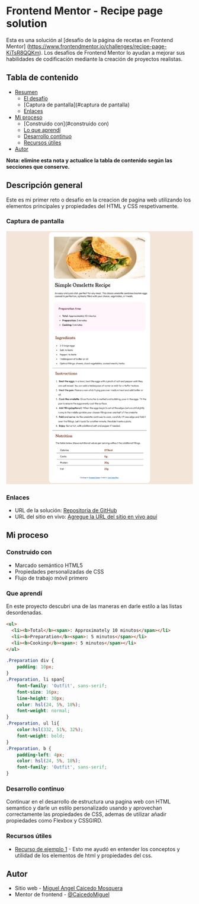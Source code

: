 # Frontend Mentor - Recipe page solution

Esta es una solución al [desafío de la página de recetas en Frontend Mentor] (https://www.frontendmentor.io/challenges/recipe-page-KiTsR8QQKm). Los desafíos de Frontend Mentor lo ayudan a mejorar sus habilidades de codificación mediante la creación de proyectos realistas.

## Tabla de contenido

- [Resumen](#resumen)
  - [El desafío](#el-desafío)
  - [Captura de pantalla](#captura de pantalla)
  - [Enlaces](#enlaces)
- [Mi proceso](#mi-proceso)
  - [Construido con](#construido con)
  - [Lo que aprendí](#lo-que-aprendí)
  - [Desarrollo continuo](#desarrollo-continuo)
  - [Recursos útiles](#recursos-útiles)
- [Autor](#autor)

**Nota: elimine esta nota y actualice la tabla de contenido según las secciones que conserve.**

## Descripción general

Este es mi primer reto o desafio en la creacion de pagina web utilizando los elementos principales y propiedades del HTML y CSS respetivamente.

### Captura de pantalla

![Captura de pantalla sobre mi solucion frente al problema](<design\Screenshot 2024-02-09 Frontend Mentor Recipe page.png>)

### Enlaces

- URL de la solución: [Repositoria de GitHub](https://github.com/CaicedoMiguel/Frontend_Mentor-Recipe_page.git)
- URL del sitio en vivo: [Agregue la URL del sitio en vivo aquí](https://your-live-site-url.com)

## Mi proceso

### Construido con

- Marcado semántico HTML5
- Propiedades personalizadas de CSS
- Flujo de trabajo móvil primero

### Que aprendí

En este proyecto descubri una de las maneras en darle estilo a las listas desordenadas.

```html
<ul>
  <li><b>Total</b><span>: Approximately 10 minutos</span></li>
  <li><b>Preparation</b><span>: 5 minutos</span></li>
  <li><b>Cooking</b><span>: 5 minutos</span></li>
</ul>
```
```css
.Preparation div {
    padding: 10px;
}
.Preparation, li span{
    font-family: 'Outfit', sans-serif;
    font-size: 16px;
    line-height: 30px;
    color: hsl(24, 5%, 18%);
    font-weight: normal;
}
.Preparation, ul li{
    color:hsl(332, 51%, 32%);
    font-weight: bold;
}
.Preparation, b {
    padding-left: 4px;
    color: hsl(24, 5%, 18%);
    font-family: 'Outfit', sans-serif;
}
```

### Desarrollo continuo

Continuar en el desarrollo de estructura una pagina web con HTML semantico y darle un estilo personalizado usando y aprovechan correctamente las propiedades de CSS, ademas de utilizar añadir propiedades como Flexbox y CSSGIRD.

### Recursos útiles

- [Recurso de ejemplo 1](https://www.w3schools.com/) - Esto me ayudó en entender los conceptos y utilidad de los elementos de html y propiedades del css.

## Autor

- Sitio web - [Miguel Angel Caicedo Mosquera](https://www.your-site.com)
- Mentor de frontend - [@CaicedoMiguel](https://www.frontendmentor.io/profile/CaicedoMiguel)


